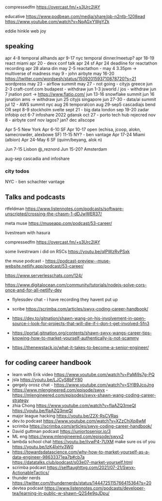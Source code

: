 compressedfm https://overcast.fm/+s3Urc2IAY

educative https://www.podbean.com/media/share/pb-n2ntb-1208ead https://www.youtube.com/watch?v=NqAGxYWgYZk

eddie hinkle web joy

## speaking

apr 4-8 temporal allhands
apr 9-17 nyc temporal dinner/meetup?
apr 18-19 react miami
apr 20 - devx conf talk
apr 24 sf
Apr 24 deadline for reactathon recording
apr 28 alana din
may 2-5 reactathon - may 4 3.35pm -> multiverse of madness
may 9 - john airbyte
may 16-20 https://twitter.com/wordsesh/status/1509201593710878720?s=21 wordpress
may 23 - airflow summit
may 27 - not going - cityjs greece
jun 2-3 craft-conf.com budapest - withdraw
jun 1-3 jsworld / jos - withdraw
jun 7 jnation port -> https://www.flatio.com/
jun 13-16 snowflake summit
jun 16 jsnation ams -> withdraw
jun 25 cityjs singapore
jun 27-30 - data/ai summit
jul 12 - AWS summit nyc
aug 26 temporalcon
aug 29-sep5 cascadiajs bend OR
sept 8-9 stockholm svelte
sept 21 - big data london
sep 19-20 zadar infobip
oct 6-7 infoshare 2022 gdansk
oct 27 - porto tech hub rejecred
nov 8 - airbyte conf
nov lagos? jan?
dec allscope

Apr 5-5 New York
Apr 6-10 SF
Apr 10-17 open (echisa, jcoop, alokn, samecrowder, alexbowe SF)
11-15 NY? - ben vantage
Apr 17-24 Miami (albion)
Apr 24-May 6 SF (quinn/beyang, alok n)

Jun 7-15 Lisbon @_reznord
Jun 15-20? Amsterdam

aug-sep cascadia and infoshare

### city todos

NYC - ben schachter vantage

## Talks and podcasts

rtfeldman https://www.listennotes.com/podcasts/software-unscripted/crossing-the-chasm-1-dDJwWER37/

meta muse https://museapp.com/podcast/53-career/

livestream with hasura

compressedfm https://overcast.fm/+s3Urc2IAY

some livestrwam i did on RSCs https://youtu.be/qIPWzRvPSxk

the muse podcast - https://podcast-preview--muse-website.netlify.app/podcast/53-career/

https://www.serverlesschats.com/124/

https://www.digitalocean.com/community/tutorials/nodejs-solve-cors-once-and-for-all-netlify-dev

- flylessdev chat - i have recording they havent put up

- scribe https://scrimba.com/articles/swyx-coding-career-handbook/


- https://dev.to/gitnation/shawn-wang-on-his-involvement-in-open-source-i-look-for-projects-that-will-die-if-i-don-t-get-involved-5fn3



- https://portal.gitnation.org/contents/shawn-swyx-wangs-career-tips-knowing-how-to-market-yourself-authentically-is-not-scammy


- https://thenewstack.io/what-it-takes-to-become-a-senior-engineer/



## for coding career handbook

- learn with Erik video https://www.youtube.com/watch?v=PaMj9s7g-PQ 
- jsla https://youtu.be/LJCyS8bFY80
- gergely orosz chat - https://www.youtube.com/watch?v=SYlB9JcoJng
- https://www.mlengineered.com/episode/swyx - https://mlengineered.com/episodes/swyx-shawn-wang-coding-career-strategy
-  zhia Chong https://www.youtube.com/watch?v=flaAZQ3meQI https://youtu.be/flaAZQ3meQI
- major league hacking https://youtu.be/Z2X-RsCVRas
- dev.to podcast https://www.youtube.com/watch?v=XZzChiXp8wM 
- scrimba https://scrimba.com/articles/swyx-coding-career-handbook/
- David guttman podcast https://juniortosenior.io/3 
- ML eng https://www.mlengineered.com/episode/swyx2 
- lambda school chat https://youtu.be/ilvwP4-7UXM 
make sure os of you https://youtu.be/IzK4IxHv3W0
- https://towardsdatascience.com/why-how-to-market-yourself-as-a-data-engineer-98633371ea7b#cb7a https://datatalks.club/podcast/s03e07-market-yourself.html
- scrimba podcast https://selftaughttxg.com/2021/07-21/Swyx-ActionableTactics/
- thunder nerds https://twitter.com/thundernerds/status/1444725115766415364?s=20
- devtea podcast https://www.listennotes.com/podcasts/developer-tea/learning-in-public-w-shawn-Q2S4e9qJDpu/
